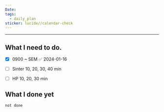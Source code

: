 ```yaml
---
Date: 
tags:
  - daily_plan
sticker: lucide//calendar-check
---
```

---
## What I need to do.

- [x] 0900 ~ SEM ✅ 2024-01-16
- [ ] Sinter 10, 20, 30, 40 min
- [ ] HP 10, 20, 30 min



## What I done yet
```tasks
not done
```
